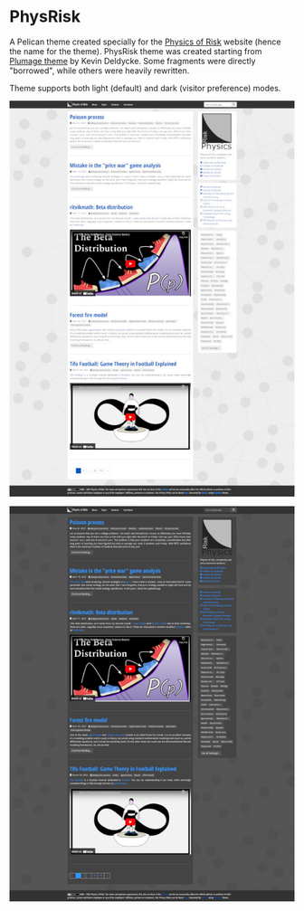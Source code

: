 # PhysRisk

A Pelican theme created specially for the [Physics of Risk](http://rf.mokslasplius.lt/) website (hence the name for the theme). PhysRisk theme was created starting from [Plumage theme](https://github.com/kdeldycke/plumage) by Kevin Deldycke. Some fragments were directly "borrowed", while others were heavily rewritten.

Theme supports both light (default) and dark (visitor preference) modes.

![theme screenshot](screenshot.jpg)

![dark theme screenshot](screenshot-dark.jpg)
